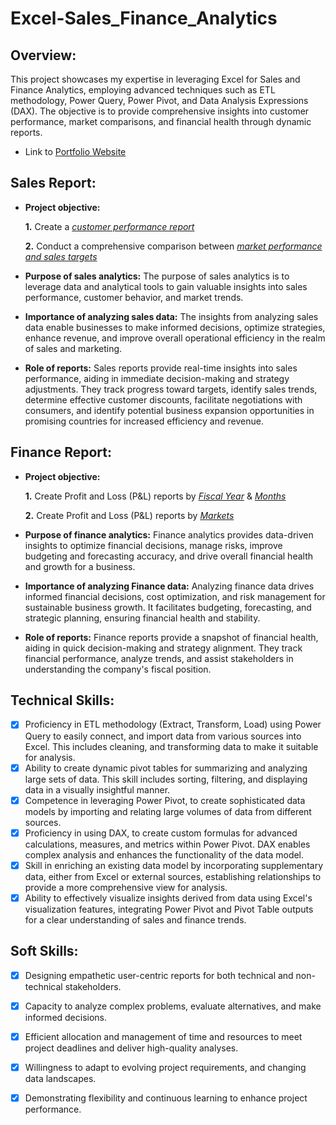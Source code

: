 # Excel-Sales_Finance_Analytics

## Overview:
This project showcases my expertise in leveraging Excel for Sales and Finance Analytics, employing advanced techniques such as ETL methodology, Power Query, Power Pivot, and Data Analysis Expressions (DAX). The objective is to provide comprehensive insights into customer performance, market comparisons, and financial health through dynamic reports.
- Link to [Portfolio Website](https://codebasics.io/portfolio/Amogh-Sawant)

## Sales Report:

- **Project objective:** 

    **1.** Create a _[customer performance report](https://github.com/amoghsawant17/Excel-Sales_Finance_Analytics/blob/main/Sales%20Reports/Customer_Performance_Report.pdf)_ 

    **2.** Conduct a comprehensive comparison between _[market performance and sales targets](https://github.com/amoghsawant17/Excel-Sales_Finance_Analytics/blob/main/Sales%20Reports/Market_Performance_Report.pdf)_

- **Purpose of sales analytics:** The purpose of sales analytics is to leverage data and analytical tools to gain valuable insights into sales performance, customer behavior, and market trends. 

- **Importance of analyzing sales data:** The insights from analyzing sales data enable businesses to make informed decisions, optimize strategies, enhance revenue, and improve overall operational efficiency in the realm of sales and marketing.

- **Role of reports:** Sales reports provide real-time insights into sales performance, aiding in immediate decision-making and strategy adjustments. They track progress toward targets, identify sales trends,  determine effective customer discounts, facilitate negotiations with consumers, and identify potential business expansion opportunities in promising countries for increased efficiency and revenue.


## Finance Report:

- **Project objective:** 

    **1.** Create Profit and Loss (P&L) reports by _[Fiscal Year](https://github.com/amoghsawant17/Excel-Sales_Finance_Analytics/blob/main/Finance%20Reports/P%20%26%20L_by_Fiscal_years.pdf)_ & _[Months](https://github.com/amoghsawant17/Excel-Sales_Finance_Analytics/blob/main/Finance%20Reports/P%20%26%20L_by_Fiscal_months.pdf)_ 

   **2.** Create Profit and Loss (P&L) reports by _[Markets](https://github.com/amoghsawant17/Excel-Sales_Finance_Analytics/blob/main/Finance%20Reports/P%20%26%20L%20For%20Markets.pdf)_

- **Purpose of finance analytics:** Finance analytics provides data-driven insights to optimize financial decisions, manage risks, improve budgeting and forecasting accuracy, and drive overall financial health and growth for a business.
- **Importance of analyzing Finance data:** Analyzing finance data drives informed financial decisions, cost optimization, and risk management for sustainable business growth. It facilitates budgeting, forecasting, and strategic planning, ensuring financial health and stability.

- **Role of reports:** Finance reports provide a snapshot of financial health, aiding in quick decision-making and strategy alignment. They track financial performance, analyze trends, and assist stakeholders in understanding the company's fiscal position.


## Technical Skills:
- [x] Proficiency in ETL methodology (Extract, Transform, Load) using Power Query to easily connect, and import data from various sources into Excel. This includes cleaning, and transforming data to make it suitable for analysis.
- [x] Ability to create dynamic pivot tables for summarizing and analyzing large sets of data. This skill includes sorting, filtering, and displaying data in a visually insightful manner.
- [x] Competence in leveraging Power Pivot, to create sophisticated data models by importing and relating large volumes of data from different sources. 
- [x] Proficiency in using DAX, to create custom formulas for advanced calculations, measures, and metrics within Power Pivot. DAX enables complex analysis and enhances the functionality of the data model.
- [x] Skill in enriching an existing data model by incorporating supplementary data, either from Excel or external sources, establishing relationships to provide a more comprehensive view for analysis.
- [x] Ability to effectively visualize insights derived from data using Excel's visualization features, integrating Power Pivot and Pivot Table outputs for a clear understanding of sales and finance trends.

## Soft Skills:
- [x]	Designing empathetic user-centric reports for both technical and non-technical stakeholders.
- [x] Capacity to analyze complex problems, evaluate alternatives, and make informed decisions.
- [x] Efficient allocation and management of time and resources to meet project deadlines and deliver high-quality analyses.
- [x] Willingness to adapt to evolving project requirements, and changing data landscapes.
- [x] Demonstrating flexibility and continuous learning to enhance project performance.

